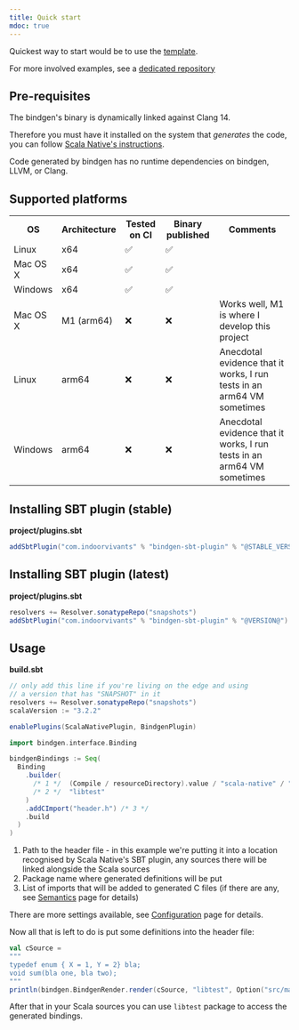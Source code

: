 ```yaml
---
title: Quick start
mdoc: true
---
```


Quickest way to start would be to use the [template](https://github.com/keynmol/sn-bindgen-template/).

For more involved examples, see a [dedicated repository](https://github.com/keynmol/sn-bindgen-examples/)

## Pre-requisites

The bindgen's binary is dynamically linked against Clang 14.

Therefore you must have it installed on the system that _generates_ the code, you can follow [Scala Native's instructions](https://scala-native.readthedocs.io/en/latest/user/setup.html#installing-clang-and-runtime-dependencies).

Code generated by bindgen has no runtime dependencies on bindgen, LLVM, or Clang.

## Supported platforms

<table class = 'compatibility'>
<tr><th>OS</th><th>Architecture</th><th>Tested on CI</th><th>Binary published</th><th>Comments</th></tr>
<tr>
<td>Linux</td>
<td>x64</td>
<td>✅</td>
<td>✅</td>
</tr>
<tr>
<td>Mac OS X</td>
<td>x64</td>
<td>✅</td>
<td>✅</td>
</tr>
<tr>
<td>Windows</td>
<td>x64</td>
<td>✅</td>
<td>✅</td>
</tr>
<tr>
<td>Mac OS X</td>
<td>M1 (arm64)</td>
<td>❌</td>
<td>❌</td>
<td>Works well, M1 is where I develop this project</td>
</tr>
<tr>
<td>Linux</td>
<td>arm64</td>
<td>❌</td>
<td>❌</td>
<td>Anecdotal evidence that it works, I run tests in an arm64 VM sometimes</td>
</tr>
<tr>
<td>Windows</td>
<td>arm64</td>
<td>❌</td>
<td>❌</td>
<td>Anecdotal evidence that it works, I run tests in an arm64 VM sometimes</td>
</tr>
</table>


## Installing SBT plugin (stable)

**project/plugins.sbt**
```scala
addSbtPlugin("com.indoorvivants" % "bindgen-sbt-plugin" % "@STABLE_VERSION@")
```

## Installing SBT plugin (latest)

**project/plugins.sbt**
```scala
resolvers += Resolver.sonatypeRepo("snapshots")
addSbtPlugin("com.indoorvivants" % "bindgen-sbt-plugin" % "@VERSION@")
```

## Usage

**build.sbt**

```scala
// only add this line if you're living on the edge and using 
// a version that has "SNAPSHOT" in it
resolvers += Resolver.sonatypeRepo("snapshots")
scalaVersion := "3.2.2"

enablePlugins(ScalaNativePlugin, BindgenPlugin)

import bindgen.interface.Binding

bindgenBindings := Seq(
  Binding
    .builder(
      /* 1 */  (Compile / resourceDirectory).value / "scala-native" / "header.h",
      /* 2 */  "libtest"
    )
    .addCImport("header.h") /* 3 */
    .build
  )
)
```

1. Path to the header file - in this example we're putting it into a location
   recognised by Scala Native's SBT plugin, any sources there will be linked alongside
   the Scala sources
2. Package name where generated definitions will be put
3. List of imports that will be added to generated C files (if there are any, see [Semantics](/semantics) page for details)

There are more settings available, see [Configuration](/configuration#sbt-plugin) page for details.

Now all that is left to do is put some definitions into the header file:

```scala mdoc:passthrough
val cSource = 
"""
typedef enum { X = 1, Y = 2} bla;
void sum(bla one, bla two);
"""
println(bindgen.BindgenRender.render(cSource, "libtest", Option("src/main/resources/scala-native/header.h")))
```

After that in your Scala sources you can use `libtest` package to access the 
generated bindings.

